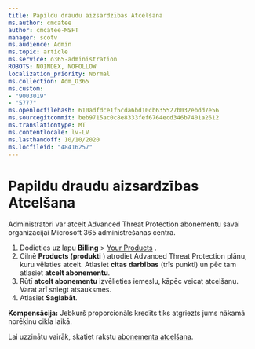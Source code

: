 ```yaml
---
title: Papildu draudu aizsardzības Atcelšana
ms.author: cmcatee
author: cmcatee-MSFT
manager: scotv
ms.audience: Admin
ms.topic: article
ms.service: o365-administration
ROBOTS: NOINDEX, NOFOLLOW
localization_priority: Normal
ms.collection: Adm_O365
ms.custom:
- "9003019"
- "5777"
ms.openlocfilehash: 610adfdce1f5cda6bd10cb635527b032ebdd7e56
ms.sourcegitcommit: beb9715ac0c8e8333fef6764ecd346b7401a2612
ms.translationtype: MT
ms.contentlocale: lv-LV
ms.lasthandoff: 10/10/2020
ms.locfileid: "48416257"
---
```

# <a name="cancel-advanced-threat-protection"></a>Papildu draudu aizsardzības Atcelšana

Administratori var atcelt Advanced Threat Protection abonementu savai organizācijai Microsoft 365 administrēšanas centrā.

1. Dodieties uz lapu **Billing**  >  [Your Products](https://go.microsoft.com/fwlink/p/?linkid=842054) .
2. Cilnē **Products (produkti** ) atrodiet Advanced Threat Protection plānu, kuru vēlaties atcelt. Atlasiet **citas darbības** (trīs punkti) un pēc tam atlasiet **atcelt abonementu**.
3. Rūtī **atcelt abonementu** izvēlieties iemeslu, kāpēc veicat atcelšanu. Varat arī sniegt atsauksmes.
4. Atlasiet **Saglabāt**.

**Kompensācija:** Jebkurš proporcionāls kredīts tiks atgriezts jums nākamā norēķinu cikla laikā.

Lai uzzinātu vairāk, skatiet rakstu [abonementa atcelšana](https://docs.microsoft.com/microsoft-365/commerce/subscriptions/cancel-your-subscription).